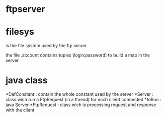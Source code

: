# ftpserver



filesys 
=========
is the file system used by the ftp server

the file .account contains tuples (login:password) to build a map in the server.


java class
==========

*DefConstant : contain the whole constant used by the server
*Server : class wich run a FtpRequest (in a thread) for each client connected
	*toRun : java Server <directory>
*FtpRequest : class wich is processing request and response with the client
